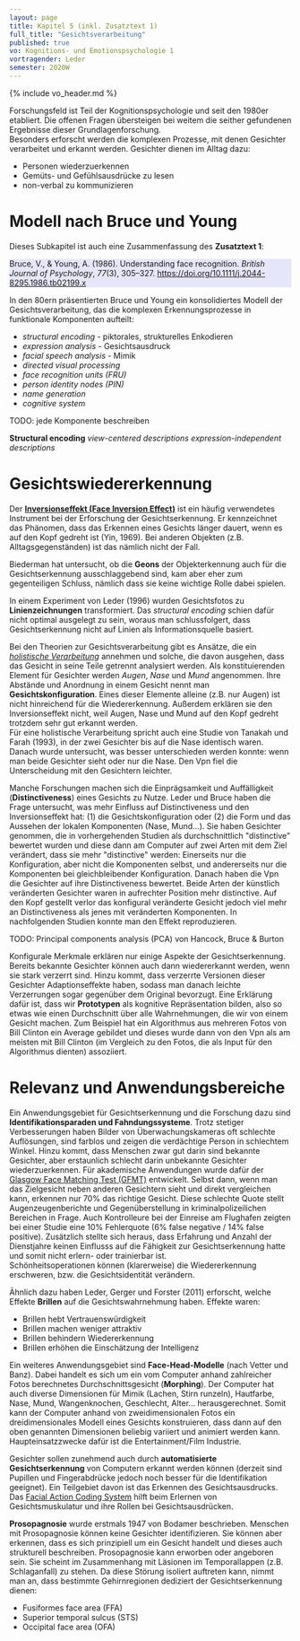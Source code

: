 ```yaml
---
layout: page
title: Kapitel 5 (inkl. Zusatztext 1)
full_title: "Gesichtsverarbeitung"
published: true
vo: Kognitions- und Emotionspsychologie 1
vortragender: Leder
semester: 2020W
---
```


{% include vo_header.md %}

Forschungsfeld ist Teil der Kognitionspsychologie und seit den 1980er etabliert. Die offenen Fragen übersteigen bei weitem die seither gefundenen Ergebnisse dieser Grundlagenforschung.\
Besonders erforscht werden die komplexen Prozesse, mit denen Gesichter verarbeitet und erkannt werden. Gesichter dienen im Alltag dazu:
* Personen wiederzuerkennen
* Gemüts- und Gefühlsausdrücke zu lesen
* non-verbal zu kommunizieren

# Modell nach Bruce und Young

Dieses Subkapitel ist auch eine Zusammenfassung des **Zusatztext 1**:

<div style="background-color:lavender;margin-bottom:1em">Bruce, V., &amp; Young, A. (1986). Understanding face recognition. <i>British Journal of Psychology</i>, <i>77</i>(3), 305–327. <a href="https://doi.org/10.1111/j.2044-8295.1986.tb02199.x">https://doi.org/10.1111/j.2044-8295.1986.tb02199.x</a></div>

In den 80ern präsentierten Bruce und Young ein konsolidiertes Modell der Gesichtsverarbeitung, das die komplexen Erkennungsprozesse in funktionale Komponenten aufteilt:
* _structural encoding_ - piktorales, strukturelles Enkodieren
* _expression analysis_ - Gesichtsausdruck
* _facial speech analysis_ - Mimik
* _directed visual processing_
* _face recognition units (FRU)_
* _person identity nodes (PIN)_
* _name generation_
* _cognitive system_

TODO: jede Komponente beschreiben

**Structural encoding**
_view-centered descriptions_
_expression-independent descriptions_

# Gesichtswiedererkennung

Der [**Inversionseffekt (Face Inversion Effect)**](https://en.wikipedia.org/wiki/Face_inversion_effect) ist ein häufig verwendetes Instrument bei der Erforschung der Gesichtserkennung. Er kennzeichnet das Phänomen, dass das Erkennen eines Gesichts länger dauert, wenn es auf den Kopf gedreht ist (Yin, 1969). Bei anderen Objekten (z.B. Alltagsgegenständen) ist das nämlich nicht der Fall.

Biederman hat untersucht, ob die **Geons** der Objekterkennung auch für die Gesichtserkennung ausschlaggebend sind, kam aber eher zum gegenteiligen Schluss, nämlich dass sie keine wichtige Rolle dabei spielen.

In einem Experiment von Leder (1996) wurden Gesichtsfotos zu **Linienzeichnungen** transformiert. Das _structural encoding_ schien dafür nicht optimal ausgelegt zu sein, woraus man schlussfolgert, dass Gesichtserkennung nicht auf Linien als Informationsquelle basiert.

Bei den Theorien zur Gesichtsverarbeitung gibt es Ansätze, die ein [_holistische Verarbeitung_](https://dorsch.hogrefe.com/stichwort/verarbeitung-holistische) annehmen und solche, die davon ausgehen, dass das Gesicht in seine Teile getrennt analysiert werden. Als konstituierenden Element für Gesichter werden _Augen_, _Nase_ und _Mund_ angenommen. Ihre Abstände und Anordnung in einem Gesicht nennt man **Gesichtskonfiguration**. Eines dieser Elemente alleine (z.B. nur Augen) ist nicht hinreichend für die Wiedererkennung. Außerdem erklären sie den Inversionseffekt nicht, weil Augen, Nase und Mund auf den Kopf gedreht trotzdem sehr gut erkannt werden.\
Für eine holistische Verarbeitung spricht auch eine Studie von Tanakah und Farah (1993), in der zwei Gesichter bis auf die Nase identisch waren. Danach wurde untersucht, was besser unterschieden werden konnte: wenn man beide Gesichter sieht oder nur die Nase. Den Vpn fiel die Unterscheidung mit den Gesichtern leichter.

Manche Forschungen machen sich die Einprägsamkeit und Auffälligkeit (**Distinctiveness**) eines Gesichts zu Nutze. Leder und Bruce haben die Frage untersucht, was mehr Einfluss auf Distinctiveness und den Inversionseffekt hat: (1) die Gesichtskonfiguration oder (2) die Form und das Aussehen der lokalen Komponenten (Nase, Mund...). Sie haben Gesichter genommen, die in vorhergehenden Studien als durchschnittlich "distinctive" bewertet wurden und diese dann am Computer auf zwei Arten mit dem Ziel verändert, dass sie mehr "distinctive" werden: Einerseits nur die Konfiguration, aber nicht die Komponenten selbst, und andererseits nur die Komponenten bei gleichbleibender Konfiguration. Danach haben die Vpn die Gesichter auf ihre Distinctiveness bewertet. Beide Arten der künstlich veränderten Gesichter waren in aufrechter Position mehr distinctive. Auf den Kopf gestellt verlor das konfigural veränderte Gesicht jedoch viel mehr an Distinctiveness als jenes mit veränderten Komponenten. In nachfolgenden Studien konnte man den Effekt reproduzieren.

TODO: Principal components analysis (PCA) von Hancock, Bruce & Burton

Konfigurale Merkmale erklären nur einige Aspekte der Gesichtserkennung. Bereits bekannte Gesichter können auch dann wiedererkannt werden, wenn sie stark verzerrt sind. Hinzu kommt, dass verzerrte Versionen dieser Gesichter Adaptionseffekte haben, sodass man danach leichte Verzerrungen sogar gegenüber dem Original bevorzugt. Eine Erklärung dafür ist, dass wir **Prototypen** als kognitive Repräsentation bilden, also so etwas wie einen Durchschnitt über alle Wahrnehmungen, die wir von einem Gesicht machen. Zum Beispiel hat ein Algorithmus aus mehreren Fotos von Bill Clinton ein Average gebildet und dieses wurde dann von den Vpn als am meisten mit Bill Clinton (im Vergleich zu den Fotos, die als Input für den Algorithmus dienten) assoziiert.

# Relevanz und Anwendungsbereiche

Ein Anwendungsgebiet für Gesichtserkennung und die Forschung dazu sind **Identifikationsparaden und Fahndungssysteme**. Trotz stetiger Verbesserungen haben Bilder von Überwachungskameras oft schlechte Auflösungen, sind farblos und zeigen die verdächtige Person in schlechtem Winkel. Hinzu kommt, dass Menschen zwar gut darin sind bekannte Gesichter, aber erstaunlich schlecht darin unbekannte Gesichter wiederzuerkennen. Für akademische Anwendungen wurde dafür der [Glasgow Face Matching Test (GFMT)](https://en.wikipedia.org/wiki/Glasgow_Face_Matching_Test) entwickelt. Selbst dann, wenn man das Zielgesicht neben anderen Gesichtern sieht und direkt vergleichen kann, erkennen nur 70% das richtige Gesicht. Diese schlechte Quote stellt Augenzeugenberichte und Gegenüberstellung in kriminalpolizeilichen Bereichen in Frage. Auch Kontrolleure bei der Einreise am Flughafen zeigten bei einer Studie eine 10% Fehlerquote (6% false negative / 14% false positive). Zusätzlich stellte sich heraus, dass Erfahrung und Anzahl der Dienstjahre keinen Einflusss auf die Fähigkeit zur Gesichtserkennung hatte und somit nicht erlern- oder trainierbar ist. \
Schönheitsoperationen können (klarerweise) die Wiedererkennung erschweren, bzw. die Gesichtsidentität verändern.

Ähnlich dazu haben Leder, Gerger und Forster (2011) erforscht, welche Effekte **Brillen** auf die Gesichtswahrnehmung haben. Effekte waren:
* Brillen hebt Vertrauenswürdigkeit
* Brillen machen weniger attraktiv
* Brillen behindern Wiedererkennung
* Brillen erhöhen die Einschätzung der Intelligenz

Ein weiteres Anwendungsgebiet sind **Face-Head-Modelle** (nach Vetter und Banz). Dabei handelt es sich um ein vom Computer anhand zahlreicher Fotos berechnetes Durchschnittsgesicht (**Morphing**). Der Computer hat auch diverse Dimensionen für Mimik (Lachen, Stirn runzeln), Hautfarbe, Nase, Mund, Wangenknochen, Geschlecht, Alter... herausgerechnet. Somit kann der Computer anhand von zweidimensionalen Fotos ein dreidimensionales Modell eines Gesichts konstruieren, dass dann auf den oben genannten Dimensionen beliebig variiert und animiert werden kann. Haupteinsatzzwecke dafür ist die Entertainment/Film Industrie.

Gesichter sollen zunehmend auch durch **automatisierte Gesichtserkennung** von Computern erkannt werden können (derzeit sind Pupillen und Fingerabdrücke jedoch noch besser für die Identifikation geeignet). Ein Teilgebiet davon ist das Erkennen des Gesichtsausdrucks. Das [Facial Action Coding System](https://en.wikipedia.org/wiki/Facial_Action_Coding_System) hilft beim Erlernen von Gesichtsmuskulatur und ihre Rollen bei Gesichtsausdrücken.

**Prosopagnosie** wurde erstmals 1947 von Bodamer beschrieben. Menschen mit Prosopagnosie können keine Gesichter identifizieren. Sie können aber erkennen, dass es sich prinzipiell um ein Gesicht handelt und dieses auch strukturell beschreiben. Prosopagnosie kann erworben oder angeboren sein. Sie scheint im Zusammenhang mit Läsionen im Temporallappen (z.B. Schlaganfall) zu stehen. Da diese Störung isoliert auftreten kann, nimmt man an, dass bestimmte Gehirnregionen dediziert der Gesichtserkennung dienen:
* Fusiformes face area (FFA)
* Superior temporal sulcus (STS)
* Occipital face area (OFA)
